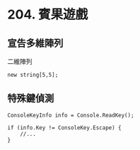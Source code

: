 # 204. 賓果遊戲

## 宣告多維陣列

二維陣列

```
new string[5,5];
```

## 特殊鍵偵測

```
ConsoleKeyInfo info = Console.ReadKey();

if (info.Key != ConsoleKey.Escape) {
    //...
}
```